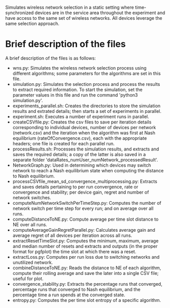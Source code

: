 Simulates wireless network selection in a static setting where time-synchronized devices are in the service area throughout the experiment and have access to the same set of wireless networks. All devices leverage the same selection approach.

# Brief description of the files
A brief description of the files is as follows:
* wns.py: Simulates the wireless network selection process using different algorithms; some parameters for the algorithms are set in this file.
* simulation.py: Simulates the selection process and process the results to extract required information. To start the simulation, set the parameter values in this file and run the command 'python3 simulation.py'.
* experiments_parallel.sh: Creates the directories to store the simulation results and extrated details; then starts a set of experiments in parallel.
* experiment.sh: Executes a number of experiment runs in parallel.
* createCSVfile.py: Creates the csv files to save per iteration details corresponding to individual devices, number of devices per network (network.csv) and the iteration when the algorithm was first at Nash equilibrium (rateOfConvergence.csv), each with the appropriate headers; one file is created for each parallel run.
* processResults.sh: Processes the simulation results, and extracts and saves the required details; a copy of the latter is also saved in a separate folder 'dataRates_numUser_numNetwork_processedResult'.
* NetworkGraph.py: Used in determining which devices may switch network to reach a Nash equilibrium state when computing the distance to Nash equilibrium.
* processCSVfile_mean_sd_convergence_multiprocessing.py: Extracts and saves details pertaining to per run convergence, rate or convergence and stability; per device gain, regret and number of network switches.
* computeNumNetworkSwitchPerTimeStep.py: Computes the number of network switch per time step for every run; and on average over all runs.
* computeDistanceToNE.py: Compute average per time slot distance to NE over all runs.
* computeAverageGainRegretParallel.py: Calculates average gain and average regret of all devices per iteration across all runs.
* extractResetTimeSlot.py: Computes the minimum, maximum, average and median number of resets and extracts and outputs (in the proper format for pgfplot) the time slot at which there was a reset.
* extractLoss.py: Computes per run loss due to switching networks and unutilized network.
* combineDistanceToNE.py: Reads the distance to NE of each algorithm, compute their rolling average and save the later into a single CSV file; useful for plot.
* convergence_stability.py: Extracts the percentage runs that converged, percentage runs that converged to Nash equilibrium, and the percentage time a run spends at the converged state.
* entropy.py: Computes the per time slot entropy of a specific algorithm.
